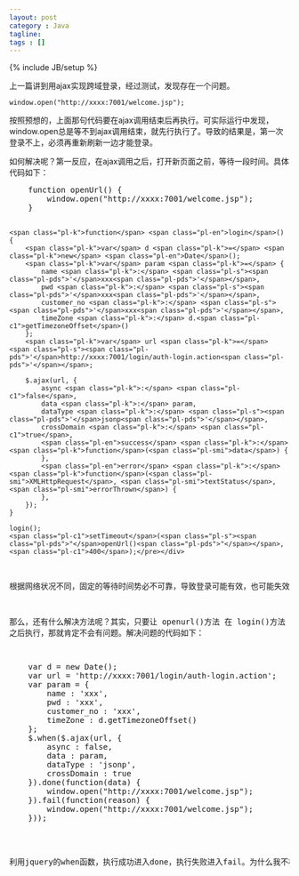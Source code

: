 ```yaml
---
layout: post
category : Java
tagline: 
tags : []
---
```

{% include JB/setup %}

上一篇讲到用ajax实现跨域登录，经过测试，发现存在一个问题。

    window.open("http://xxxx:7001/welcome.jsp");
    
按照预想的，上面那句代码要在ajax调用结束后再执行。可实际运行中发现，window.open总是等不到ajax调用结束，就先行执行了。导致的结果是，第一次登录不上，必须再重新刷新一边才能登录。

如何解决呢？第一反应，在ajax调用之后，打开新页面之前，等待一段时间。具体代码如下：

<div class="highlight highlight-source-js"><pre>    <span class="pl-k">function</span> <span class="pl-en">openUrl</span>() {
        <span class="pl-c1">window</span>.<span class="pl-c1">open</span>(<span class="pl-s"><span class="pl-pds">"</span>http://xxxx:7001/welcome.jsp<span class="pl-pds">"</span></span>);
    }

    <span class="pl-k">function</span> <span class="pl-en">login</span>() {
        <span class="pl-k">var</span> d <span class="pl-k">=</span> <span class="pl-k">new</span> <span class="pl-en">Date</span>();
        <span class="pl-k">var</span> param <span class="pl-k">=</span> {
            name <span class="pl-k">:</span> <span class="pl-s"><span class="pl-pds">'</span>xxx<span class="pl-pds">'</span></span>,
            pwd <span class="pl-k">:</span> <span class="pl-s"><span class="pl-pds">'</span>xxx<span class="pl-pds">'</span></span>,
            customer_no <span class="pl-k">:</span> <span class="pl-s"><span class="pl-pds">'</span>xxx<span class="pl-pds">'</span></span>,
            timeZone <span class="pl-k">:</span> d.<span class="pl-c1">getTimezoneOffset</span>()
        };
        <span class="pl-k">var</span> url <span class="pl-k">=</span> <span class="pl-s"><span class="pl-pds">'</span>http://xxxx:7001/login/auth-login.action<span class="pl-pds">'</span></span>;

        $.ajax(url, {
            async <span class="pl-k">:</span> <span class="pl-c1">false</span>,
            data <span class="pl-k">:</span> param,
            dataType <span class="pl-k">:</span> <span class="pl-s"><span class="pl-pds">'</span>jsonp<span class="pl-pds">'</span></span>,
            crossDomain <span class="pl-k">:</span> <span class="pl-c1">true</span>,
            <span class="pl-en">success</span> <span class="pl-k">:</span> <span class="pl-k">function</span>(<span class="pl-smi">data</span>) {
            },
            <span class="pl-en">error</span> <span class="pl-k">:</span> <span class="pl-k">function</span>(<span class="pl-smi">XMLHttpRequest</span>, <span class="pl-smi">textStatus</span>, <span class="pl-smi">errorThrown</span>) {
            },
        });
    }

    login();
    <span class="pl-c1">setTimeout</span>(<span class="pl-s"><span class="pl-pds">"</span>openUrl()<span class="pl-pds">"</span></span>, <span class="pl-c1">400</span>);</pre></div>


根据网络状况不同，固定的等待时间势必不可靠，导致登录可能有效，也可能失效。那么这种方法就不能接受。

那么，还有什么解决方法呢？其实，只要让 openurl()方法 在 login()方法 之后执行，那就肯定不会有问题。解决问题的代码如下：

<div class="highlight highlight-source-js"><pre>    <span class="pl-k">var</span> d <span class="pl-k">=</span> <span class="pl-k">new</span> <span class="pl-en">Date</span>();
    <span class="pl-k">var</span> url <span class="pl-k">=</span> <span class="pl-s"><span class="pl-pds">'</span>http://xxxx:7001/login/auth-login.action<span class="pl-pds">'</span></span>;
    <span class="pl-k">var</span> param <span class="pl-k">=</span> {
        name <span class="pl-k">:</span> <span class="pl-s"><span class="pl-pds">'</span>xxx<span class="pl-pds">'</span></span>,
        pwd <span class="pl-k">:</span> <span class="pl-s"><span class="pl-pds">'</span>xxx<span class="pl-pds">'</span></span>,
        customer_no <span class="pl-k">:</span> <span class="pl-s"><span class="pl-pds">'</span>xxx<span class="pl-pds">'</span></span>,
        timeZone <span class="pl-k">:</span> d.<span class="pl-c1">getTimezoneOffset</span>()
    };
    $.when($.ajax(url, {
        async <span class="pl-k">:</span> <span class="pl-c1">false</span>,
        data <span class="pl-k">:</span> param,
        dataType <span class="pl-k">:</span> <span class="pl-s"><span class="pl-pds">'</span>jsonp<span class="pl-pds">'</span></span>,
        crossDomain <span class="pl-k">:</span> <span class="pl-c1">true</span>
    }).done(<span class="pl-k">function</span>(<span class="pl-smi">data</span>) {
        <span class="pl-c1">window</span>.<span class="pl-c1">open</span>(<span class="pl-s"><span class="pl-pds">"</span>http://xxxx:7001/welcome.jsp<span class="pl-pds">"</span></span>);
    }).fail(<span class="pl-k">function</span>(<span class="pl-smi">reason</span>) {
        <span class="pl-c1">window</span>.<span class="pl-c1">open</span>(<span class="pl-s"><span class="pl-pds">"</span>http://xxxx:7001/welcome.jsp<span class="pl-pds">"</span></span>);
    }));</pre></div>

利用jquery的when函数，执行成功进入done，执行失败进入fail。为什么我不根据返回值在执行成功的函数里判断跳转到首页，执行失败跳转到登录页？因为ajax调用每次都进入fail，但其实服务端已经登录了，只是结果json并没有被接收到。但不论结果是什么，只要跳转到主页肯定没问题。因为如果是登录状态，那么就正常显示主页；反之，则显示登录页。
